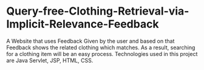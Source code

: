 # Query-free-Clothing-Retrieval-via-Implicit-Relevance-Feedback
A Website that uses Feedback Given by the user and based on that Feedback shows the related clothing which matches. As a result, searching for a clothing item will be an easy process. Technologies used in this project are Java Servlet, JSP, HTML, CSS.
